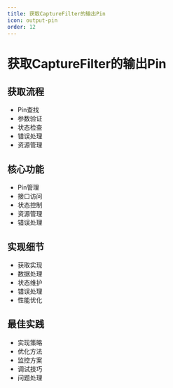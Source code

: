 ```yaml
---
title: 获取CaptureFilter的输出Pin
icon: output-pin
order: 12
---
```


# 获取CaptureFilter的输出Pin

## 获取流程
- Pin查找
- 参数验证
- 状态检查
- 错误处理
- 资源管理

## 核心功能
- Pin管理
- 接口访问
- 状态控制
- 资源管理
- 错误处理

## 实现细节
- 获取实现
- 数据处理
- 状态维护
- 错误处理
- 性能优化

## 最佳实践
- 实现策略
- 优化方法
- 监控方案
- 调试技巧
- 问题处理
